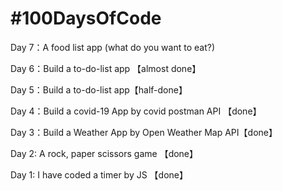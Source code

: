 # #100DaysOfCode


Day 7：A food list app (what do you want to eat?)

Day 6：Build a to-do-list app 【almost done】

Day 5：Build a to-do-list app【half-done】

Day 4：Build a covid-19 App by covid postman API 【done】

Day 3：Build a Weather App by Open Weather Map API【done】

Day 2: A rock, paper scissors game 【done】

Day 1: I have coded a timer by JS 【done】
